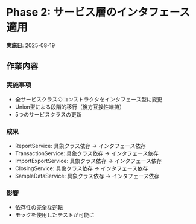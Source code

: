 # Phase 2: サービス層のインタフェース適用

**実施日**: 2025-08-19

## 作業内容

### 実施事項
- 全サービスクラスのコンストラクタをインタフェース型に変更
- Union型による段階的移行（後方互換性維持）
- 5つのサービスクラスの更新

### 成果
- ReportService: 具象クラス依存 → インタフェース依存
- TransactionService: 具象クラス依存 → インタフェース依存
- ImportExportService: 具象クラス依存 → インタフェース依存
- ClosingService: 具象クラス依存 → インタフェース依存
- SampleDataService: 具象クラス依存 → インタフェース依存

### 影響
- 依存性の完全な逆転
- モックを使用したテストが可能に
